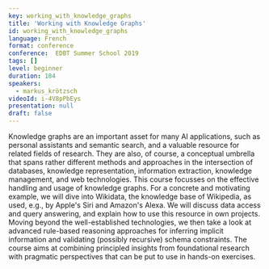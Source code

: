 ```yaml
---
key: working_with_knowledge_graphs
title: 'Working with Knowledge Graphs'
id: working_with_knowledge_graphs
language: French
format: conference
conference:  EDBT Summer School 2019
tags: []
level: beginner
duration: 184
speakers:
  - markus_krötzsch
videoId: i-4V8pPbEys
presentation: null
draft: false
---
```

Knowledge graphs are an important asset for many AI applications, such as personal assistants and semantic search, and a valuable resource for related fields of research. They are also, of course, a conceptual umbrella that spans rather different methods and approaches in the intersection of databases, knowledge representation, information extraction, knowledge management, and web technologies. This course focusses on the effective handling and usage of knowledge graphs. For a concrete and motivating example, we will dive into Wikidata, the knowledge base of Wikipedia, as used, e.g., by Apple's Siri and Amazon's Alexa. We will discuss data access and query answering, and explain how to use this resource in own projects. Moving beyond the well-established technologies, we then take a look at advanced rule-based reasoning approaches for inferring implicit information and validating (possibly recursive) schema constraints. The course aims at combining principled insights from foundational research with pragmatic perspectives that can be put to use in hands-on exercises.